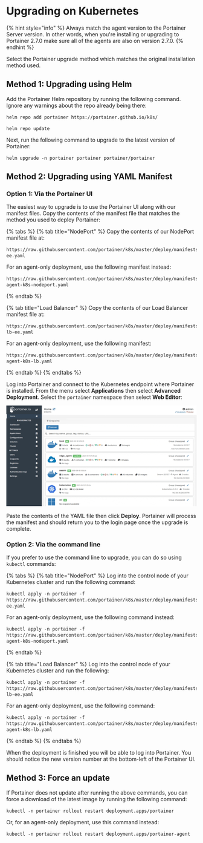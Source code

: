 # Upgrading on Kubernetes

{% hint style="info" %}
Always match the agent version to the Portainer Server version. In other words, when you're installing or upgrading to Portainer 2.7.0 make sure all of the agents are also on version 2.7.0.
{% endhint %}

Select the Portainer upgrade method which matches the original installation method used.

## Method 1: Upgrading using Helm

Add the Portainer Helm repository by running the following command. Ignore any warnings about the repo already being there:

```text
helm repo add portainer https://portainer.github.io/k8s/
```

```text
helm repo update
```

Next, run the following command to upgrade to the latest version of Portainer:

```text
helm upgrade -n portainer portainer portainer/portainer
```

## Method 2: Upgrading using YAML Manifest

### Option 1: Via the Portainer UI

The easiest way to upgrade is to use the Portainer UI along with our manifest files. Copy the contents of the manifest file that matches the method you used to deploy Portainer:

{% tabs %}
{% tab title="NodePort" %}
Copy the contents of our NodePort manifest file at:

```text
https://raw.githubusercontent.com/portainer/k8s/master/deploy/manifests/portainer/portainer-ee.yaml
```

For an agent-only deployment, use the following manifest instead:

```text
https://raw.githubusercontent.com/portainer/k8s/master/deploy/manifests/agent/portainer-agent-k8s-nodeport.yaml
```
{% endtab %}

{% tab title="Load Balancer" %}
Copy the contents of our Load Balancer manifest file at:

```text
https://raw.githubusercontent.com/portainer/k8s/master/deploy/manifests/portainer/portainer-lb-ee.yaml
```

For an agent-only deployment, use the following manifest:

```text
https://raw.githubusercontent.com/portainer/k8s/master/deploy/manifests/agent/portainer-agent-k8s-lb.yaml
```
{% endtab %}
{% endtabs %}

Log into Portainer and connect to the Kubernetes endpoint where Portainer is installed. From the menu select **Applications** then select **Advanced Deployment**. Select the `portainer` namespace then select **Web Editor**:

![](../../.gitbook/assets/be-upgrade-k8s-1.gif)

Paste the contents of the YAML file then click **Deploy**. Portainer will process the manifest and should return you to the login page once the upgrade is complete.

### Option 2: Via the command line

If you prefer to use the command line to upgrade, you can do so using `kubectl` commands:

{% tabs %}
{% tab title="NodePort" %}
Log into the control node of your Kubernetes cluster and run the following command:

```text
kubectl apply -n portainer -f https://raw.githubusercontent.com/portainer/k8s/master/deploy/manifests/portainer/portainer-ee.yaml
```

For an agent-only deployment, use the following command instead:

```text
kubectl apply -n portainer -f https://raw.githubusercontent.com/portainer/k8s/master/deploy/manifests/agent/portainer-agent-k8s-nodeport.yaml
```
{% endtab %}

{% tab title="Load Balancer" %}
Log into the control node of your Kubernetes cluster and run the following:

```text
kubectl apply -n portainer -f https://raw.githubusercontent.com/portainer/k8s/master/deploy/manifests/portainer/portainer-lb-ee.yaml
```

For an agent-only deployment, use the following command:

```text
kubectl apply -n portainer -f https://raw.githubusercontent.com/portainer/k8s/master/deploy/manifests/agent/portainer-agent-k8s-lb.yaml
```
{% endtab %}
{% endtabs %}

When the deployment is finished you will be able to log into Portainer. You should notice the new version number at the bottom-left of the Portainer UI.

## Method 3: Force an update

If Portainer does not update after running the above commands, you can force a download of the latest image by running the following command:

```text
kubectl -n portainer rollout restart deployment.apps/portainer
```

Or, for an agent-only deployment, use this command instead:

```text
kubectl -n portainer rollout restart deployment.apps/portainer-agent
```

